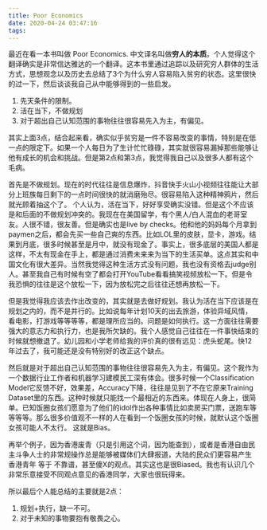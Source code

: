 ```yaml
---
title: Poor Economics
date: 2020-04-24 03:47:16
tags:
---
```


最近在看一本书叫做 Poor Economics. 中文译名叫做**穷人的本质**。个人觉得这个翻译确实是非常信达雅达的一个翻译。这本书里通过追踪以及研究穷人群体的生活方式，思想观念以及历史去总结了3个为什么穷人容易陷入贫穷的状态。这里很快的过一下，然后谈谈我自己从中能够得到的一些启发。

1. 先天条件的限制。
2. 活在当下，不做规划
3. 对于超出自己认知范围的事物往往很容易先入为主，有偏见。

其实上面3点，结合起来看，确实似乎贫穷是一件不容易改变的事情，特别是在低一点的限定下。如果一个人每日为了生计忙忙碌碌，其实就很容易漏掉那些能够让他有成长的机会和挑战。但是第2点和第3点，我觉得我自己以及很多人都有这个毛病。

首先是不做规划。现在的时代往往是信息爆炸，抖音快手火山小视频往往能让大部分上班族每日剩下的一点时间很快的就消磨殆尽。很容易陷入这种精神鸦片，然后就光顾着抽这个了。 个人认为，活在当下，好好享受确实没错。但是这个不应该是和后面的不做规划冲突的。我现在在美国留学，有个黑人/白人混血的老哥室友。人很不错，很友善。但是确实也是live by checks。他和他的妈妈每个月拿到paymen之后，都会先买一些自己爽的东西。比如LOL里的皮肤，显卡，游戏。结果到月底，很多时候甚至是月中，就没有现金了。事实上，很多底层的美国人都是这样，不太有现金在手上，都是通过消费未来来为当下的生活买单。这点其实和中国文化有很大差异。当然我觉得这种生活方式没有问题，我也没有资格去judge别人。甚至我自己有时候有空了都会打开YouTube看看搞笑视频放松一下。但是令我恐惧的往往是这个放松一下，因为放松完之后往往还想再放松一下。 

但是我觉得我应该去作出改变的，其实就是去做好规划。我认为活在当下应该是在规划之内的，而不是并行的。比如说每年计划10天的出去旅游，体验异域风情，看电影，打游戏等等等等，都是理所应当的。问题是如何执行。这一方面往往需要强大的意志力和执行力，也是我所欠缺的。我个人感觉自己往往在一件事快结束的时候就想撤退了。幼儿园和小学老师给我的评价真的很有远见：虎头蛇尾。快12年过去了，我可能还是没有特别好的改正这个缺点。


然后就是对于超出自己认知范围的事物往往很容易先入为主，有偏见。这个我作为一个数据行业工作者和机器学习建模民工深有体会。很多时候一个Classification Model它反馈不好，效果差，Accuracy下降，往往是见到了不在它原来Training Dataset里的东西。这种时候就只能找一个最相近的东西来。体现在人身上，很简单。已知饭圈女孩们愿意为了他们的idol作出各种事情比如卖房买门票，送跑车等等等等。那么很多价值观不一样的人在看到一个饭圈女孩的时候，就默认这个饭圈女孩可能人不太行。 这就是Bias。

再举个例子，因为香港废青（只是引用这个词，因为能查到），或者是香港自由民主斗争人士的非常规操作总是能够被媒体们大肆报道，大陆的民众们更容易产生 香港青年 等于 不靠谱，甚至傻X的观点。其实这也是很Biased。我也有认识几个非常乐意接受不同观点意见的香港同学，大家也很玩得来。

所以最后个人能总结的主要就是2点：
1. 规划+执行，缺一不可。
2. 对于未知的事物要抱有敬畏之心。







